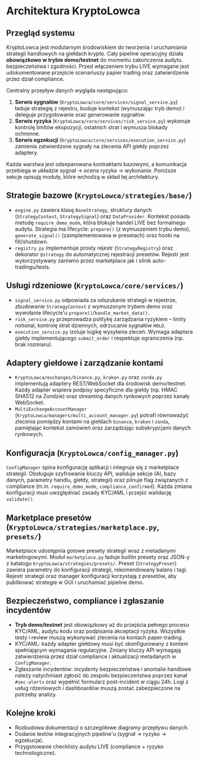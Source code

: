 # Architektura KryptoLowca

## Przegląd systemu

KryptoLowca jest modularnym środowiskiem do tworzenia i uruchamiania strategii
handlowych na giełdach krypto. Cały pipeline operacyjny działa **obowiązkowo w
trybie demo/testnet** do momentu zakończenia audytu bezpieczeństwa i zgodności.
Przed włączeniem trybu LIVE wymagane jest udokumentowane przejście scenariuszy
papier trading oraz zatwierdzenie przez dział compliance.

Centralny przepływ danych wygląda następująco:

1. **Serwis sygnałów** (`KryptoLowca/core/services/signal_service.py`) ładuje
   strategię z rejestru, buduje kontekst (wymuszając tryb demo) i deleguje
   przygotowanie oraz generowanie sygnałów.
2. **Serwis ryzyka** (`KryptoLowca/core/services/risk_service.py`) wykonuje
   kontrolę limitów ekspozycji, ostatnich strat i wymusza blokady ochronne.
3. **Serwis egzekucji** (`KryptoLowca/core/services/execution_service.py`) zamienia
   zatwierdzone sygnały na zlecenia API giełdy poprzez adaptery.

Każda warstwa jest odseparowana kontraktami bazowymi, a komunikacja przebiega w
układzie sygnał → ocena ryzyka → wykonanie. Poniższe sekcje opisują moduły,
które wchodzą w skład tej architektury.

## Strategie bazowe (`KryptoLowca/strategies/base/`)

- `engine.py` zawiera klasę `BaseStrategy`, struktury danych (`StrategyContext`,
  `StrategySignal`) oraz `DataProvider`. Kontekst posiada metodę
  `require_demo_mode`, która blokuje handel LIVE bez formalnego audytu.
  Strategia ma lifecycle: `prepare()` (z wymuszeniem trybu demo),
  `generate_signal()` (zaimplementowana w presetach) oraz hooki na fill/shutdown.
- `registry.py` implementuje prosty rejestr (`StrategyRegistry`) oraz dekorator
  `@strategy` do automatycznej rejestracji presetów. Rejestr jest wykorzystywany
  zarówno przez marketplace jak i silnik auto-tradingu/tests.

## Usługi rdzeniowe (`KryptoLowca/core/services/`)

- `signal_service.py` odpowiada za odszukanie strategii w rejestrze, zbudowanie
  `StrategyContext` z wymuszonym trybem demo oraz wywołanie lifecycle'u
  `prepare()`/`handle_market_data()`.
- `risk_service.py` przeprowadza politykę zarządzania ryzykiem – limity
  notional, kontrolę strat dziennych, odrzucanie sygnałów `HOLD`.
- `execution_service.py` izoluje logikę wysyłania zleceń. Wymaga adaptera giełdy
  implementującego `submit_order` i respektuje ograniczenia (np. brak rozmiaru).

## Adaptery giełdowe i zarządzanie kontami

- `KryptoLowca/exchanges/binance.py`, `kraken.py` oraz `zonda.py` implementują
  adaptery REST/WebSocket dla środowisk demo/testnet. Każdy adapter wspiera
  podpisy specyficzne dla giełdy (np. HMAC SHA512 na Zondzie) oraz streaming
  danych rynkowych poprzez kanały WebSocket.
- `MultiExchangeAccountManager` (`KryptoLowca/managers/multi_account_manager.py`)
  potrafi równoważyć zlecenia pomiędzy kontami na giełdach `binance`, `kraken`
  i `zonda`, pamiętając kontekst zamówień oraz zarządzając subskrypcjami danych
  rynkowych.

## Konfiguracja (`KryptoLowca/config_manager.py`)

`ConfigManager` spina konfigurację aplikacji i integruje się z marketplace
strategii. Obsługuje szyfrowanie kluczy API, waliduje sekcje (AI, bazy danych,
parametry handlu, giełdy, strategii) oraz pilnuje flag związanych z compliance
(m.in. `require_demo_mode`, `compliance_confirmed`). Każda zmiana konfiguracji
musi uwzględniać zasady KYC/AML i przejść walidację `validate()`.

## Marketplace presetów (`KryptoLowca/strategies/marketplace.py`, `presets/`)

Marketplace udostępnia gotowe presety strategii wraz z metadanymi marketingowymi.
Moduł `marketplace.py` ładuje builtin presety oraz JSON-y z katalogu
`KryptoLowca/strategies/presets/`. Preset (`StrategyPreset`) zawiera parametry do
konfiguracji strategii, rekomendowany balans i tagi. Rejestr strategii oraz
manager konfiguracji korzystają z presetów, aby publikować strategie w GUI i
uruchamiać pipeline demo.

## Bezpieczeństwo, compliance i zgłaszanie incydentów

- **Tryb demo/testnet** jest obowiązkowy aż do przejścia pełnego procesu KYC/AML,
  audytu kodu oraz podpisania akceptacji ryzyka. Wszystkie testy i review muszą
  wykonywać zlecenia na kontach paper-trading.
- KYC/AML: każdy adapter giełdowy musi być skonfigurowany z kontem spełniającym
  wymagania regulacyjne. Zmiany kluczy API wymagają zatwierdzenia przez dział
  compliance i aktualizacji metadanych w `ConfigManager`.
- Zgłaszanie incydentów: incydenty bezpieczeństwa i anomalie handlowe należy
  natychmiast zgłosić do zespołu bezpieczeństwa poprzez kanał `#sec-alerts` oraz
  wypełnić formularz post-incident w ciągu 24h. Logi z usług rdzeniowych i
  dashboardów muszą zostać zabezpieczone na potrzeby analizy.

## Kolejne kroki

- Rozbudowa dokumentacji o szczegółowe diagramy przepływu danych.
- Dodanie testów integracyjnych pipeline'u (sygnał → ryzyko → egzekucja).
- Przygotowanie checklisty audytu LIVE (compliance + ryzyko technologiczne).
